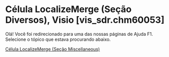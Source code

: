 
# Célula LocalizeMerge (Seção Diversos), Visio [vis_sdr.chm60053]

Olá! Você foi redirecionado para uma das nossas páginas de Ajuda F1. Selecione o tópico que estava procurando abaixo.

[Célula LocalizeMerge (Seção Miscellaneous)](http://msdn.microsoft.com/library/734d4415-05dd-4c4d-763e-e035fa56dcec%28Office.15%29.aspx)
